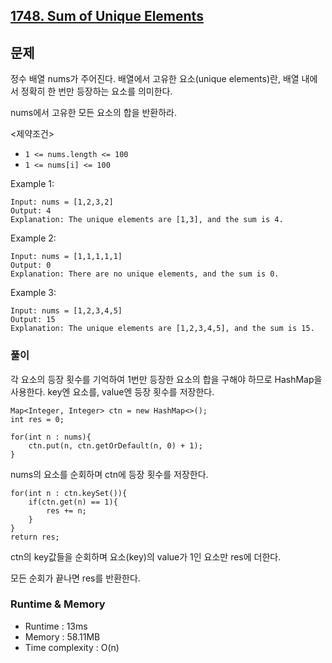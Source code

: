 [1748. Sum of Unique Elements](https://leetcode.com/problems/sum-of-unique-elements/description/)
---

## 문제
정수 배열 nums가 주어진다.
배열에서 고유한 요소(unique elements)란, 배열 내에서 정확히 한 번만 등장하는 요소를 의미한다.

nums에서 고유한 모든 요소의 합을 반환하라.

<제약조건>
- `1 <= nums.length <= 100`
- `1 <= nums[i] <= 100`

Example 1:
```
Input: nums = [1,2,3,2]
Output: 4
Explanation: The unique elements are [1,3], and the sum is 4.
```
Example 2:
```
Input: nums = [1,1,1,1,1]
Output: 0
Explanation: There are no unique elements, and the sum is 0.
```
Example 3:
```
Input: nums = [1,2,3,4,5]
Output: 15
Explanation: The unique elements are [1,2,3,4,5], and the sum is 15.
```

### 풀이
각 요소의 등장 횟수를 기억하여 1번만 등장한 요소의 합을 구해야 하므로 HashMap을 사용한다. key엔 요소를, value엔 등장 횟수를 저장한다.

```
Map<Integer, Integer> ctn = new HashMap<>();
int res = 0;

for(int n : nums){
    ctn.put(n, ctn.getOrDefault(n, 0) + 1);
} 
```
nums의 요소를 순회하며 ctn에 등장 횟수를 저장한다.

```
for(int n : ctn.keySet()){
    if(ctn.get(n) == 1){
        res += n;
    }
}
return res;
```
ctn의 key값들을 순회하며 요소(key)의 value가 1인 요소만 res에 더한다.

모든 순회가 끝나면 res를 반환한다.

### Runtime & Memory
- Runtime
    : 13ms
- Memory
    : 58.11MB
- Time complexity
    : O(n)